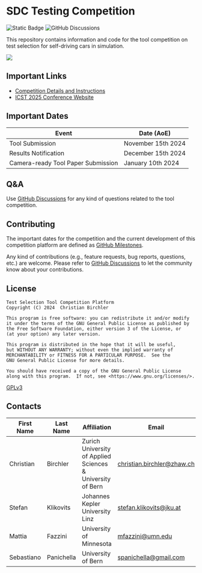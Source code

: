 # SDC Testing Competition
![Static Badge](https://img.shields.io/badge/Python-3.11-blue)
![GitHub Discussions](https://img.shields.io/github/discussions/christianbirchler-org/sdc-testing-competition)


This repository contains information and code for the tool competition on test selection for self-driving cars in simulation.

![](example.jpg)

## Important Links
- [Competition Details and Instructions](./COMPETITION.md)
- [ICST 2025 Conference Website](https://conf.researchr.org/home/icst-2025)

## Important Dates
| **Event**                          | **Date (AoE)**     |
|------------------------------------|--------------------|
| Tool Submission                    | November 15th 2024 |
| Results Notification               | December 15th 2024 |
| Camera-ready Tool Paper Submission | January 10th 2024  |

## Q&A
Use [GitHub Discussions](https://github.com/christianbirchler-org/sdc-testing-competition/discussions) for any kind of questions related to the tool competition.


## Contributing
The important dates for the competition and the current development of this competition platform are defined as [GitHub Milestones](https://github.com/christianbirchler-org/sdc-testing-competition/milestones).

Any kind of contributions (e.g., feature requests, bug reports, questions, etc.) are welcome.
Please refer to [GitHub Discussions](https://github.com/christianbirchler-org/sdc-testing-competition/discussions) to let the community know about your contributions.


## License
```{text}
Test Selection Tool Competition Platform
Copyright (C) 2024  Christian Birchler

This program is free software: you can redistribute it and/or modify
it under the terms of the GNU General Public License as published by
the Free Software Foundation, either version 3 of the License, or
(at your option) any later version.

This program is distributed in the hope that it will be useful,
but WITHOUT ANY WARRANTY; without even the implied warranty of
MERCHANTABILITY or FITNESS FOR A PARTICULAR PURPOSE.  See the
GNU General Public License for more details.

You should have received a copy of the GNU General Public License
along with this program.  If not, see <https://www.gnu.org/licenses/>.
```
[GPLv3](LICENSE)

## Contacts
| First Name | Last Name  | Affiliation                                                | Email                      |
|------------|------------|------------------------------------------------------------|----------------------------|
| Christian  | Birchler   | Zurich University of Applied Sciences & University of Bern | christian.birchler@zhaw.ch |
| Stefan     | Klikovits  | Johannes Kepler University Linz                            | stefan.klikovits@jku.at    |
| Mattia     | Fazzini    | University of Minnesota                                    | mfazzini@umn.edu           |
| Sebastiano | Panichella | University of Bern                                         | spanichella@gmail.com      |

